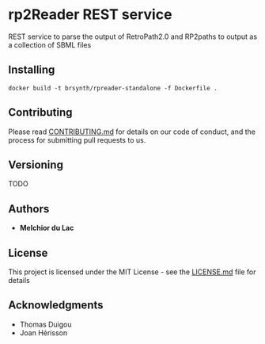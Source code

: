 # rp2Reader REST service

REST service to parse the output of RetroPath2.0 and RP2paths to output as a collection of SBML files

## Installing

```
docker build -t brsynth/rpreader-standalone -f Dockerfile .
```


## Contributing

Please read [CONTRIBUTING.md](https://gist.github.com/PurpleBooth/b24679402957c63ec426) for details on our code of conduct, and the process for submitting pull requests to us.

## Versioning

TODO

## Authors

* **Melchior du Lac**

## License

This project is licensed under the MIT License - see the [LICENSE.md](LICENSE.md) file for details

## Acknowledgments

* Thomas Duigou
* Joan Hérisson
